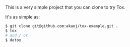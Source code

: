 This is a very simple project that you can clone to try Tox.

It's as simple as:

```bash
$ git clone git@github.com:akaoj/tox-example.git .
$ tox
# and / or
$ detox
```

